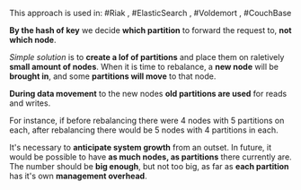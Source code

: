 This approach is used in: #Riak , #ElasticSearch , #Voldemort , #CouchBase

**By the hash of key** we decide **which partition** to forward the request to, **not which node**. 

_Simple solution_ is to **create a lof of partitions** and place them on raletively **small amount of nodes**. When it is time to rebalance, a **new node** will be **brought in**, and some **partitions will move** to that node.

**During data movement** to the new nodes **old partitions are used** for reads and writes.

For instance, if before rebalancing there were 4 nodes with 5 partitions on each, after rebalancing there would be 5 nodes with 4 partitions in each.

It's necessary to **anticipate system growth** from an outset. In future, it would be possible to have **as much nodes, as partitions** there currently are. The number should be **big enough**, but not too big, as far as **each partition** has it's own **management overhead**.
